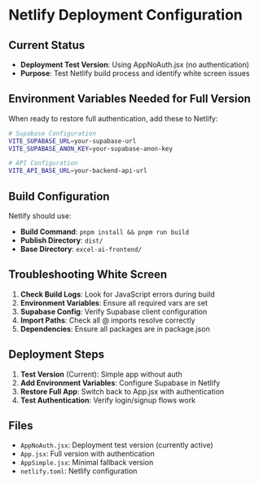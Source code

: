 # Netlify Deployment Configuration

## Current Status
- **Deployment Test Version**: Using AppNoAuth.jsx (no authentication)
- **Purpose**: Test Netlify build process and identify white screen issues

## Environment Variables Needed for Full Version

When ready to restore full authentication, add these to Netlify:

```bash
# Supabase Configuration
VITE_SUPABASE_URL=your-supabase-url
VITE_SUPABASE_ANON_KEY=your-supabase-anon-key

# API Configuration  
VITE_API_BASE_URL=your-backend-api-url
```

## Build Configuration

Netlify should use:
- **Build Command**: `pnpm install && pnpm run build`
- **Publish Directory**: `dist/`
- **Base Directory**: `excel-ai-frontend/`

## Troubleshooting White Screen

1. **Check Build Logs**: Look for JavaScript errors during build
2. **Environment Variables**: Ensure all required vars are set
3. **Supabase Config**: Verify Supabase client configuration
4. **Import Paths**: Check all @ imports resolve correctly
5. **Dependencies**: Ensure all packages are in package.json

## Deployment Steps

1. **Test Version** (Current): Simple app without auth
2. **Add Environment Variables**: Configure Supabase in Netlify
3. **Restore Full App**: Switch back to App.jsx with authentication
4. **Test Authentication**: Verify login/signup flows work

## Files

- `AppNoAuth.jsx`: Deployment test version (currently active)
- `App.jsx`: Full version with authentication
- `AppSimple.jsx`: Minimal fallback version
- `netlify.toml`: Netlify configuration
